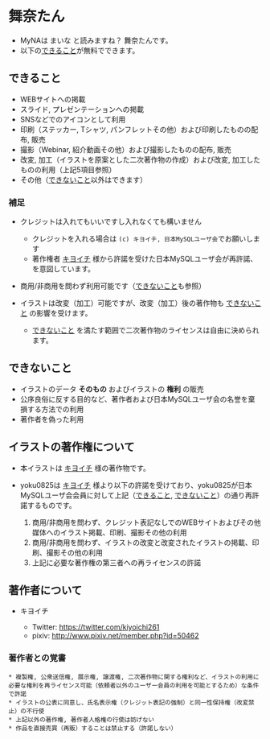 # 舞奈たん

* MyNAは まいな と読みますね？ 舞奈たんです。
* 以下の[できること](#できること)が無料でできます。


## できること

* WEBサイトへの掲載
* スライド, プレゼンテーションへの掲載
* SNSなどでのアイコンとして利用
* 印刷（ステッカー, Tシャツ, パンフレットその他）および印刷したものの配布, 販売
* 撮影（Webinar, 紹介動画その他）および撮影したものの配布, 販売
* 改変, 加工（イラストを原案とした二次著作物の作成）および改変, 加工したものの利用（上記5項目参照）
* その他（[できないこと](#できないこと)以外はできます）


### 補足

* クレジットは入れてもいいですし入れなくても構いません

  * クレジットを入れる場合は `(c) キヨイチ, 日本MySQLユーザ会`でお願いします
  * 著作権者 [キヨイチ](https://twitter.com/kiyoichi261) 様から許諾を受けた日本MySQLユーザ会が再許諾、を意図しています。

* 商用/非商用を問わず利用可能です（[できないこと](#できないこと)も参照）
* イラストは改変（加工）可能ですが、改変（加工）後の著作物も [できないこと](#できないこと) の影響を受けます。

  * [できないこと](#できないこと) を満たす範囲で二次著作物のライセンスは自由に決められます。


## できないこと

* イラストのデータ **そのもの** およびイラストの **権利** の販売
* 公序良俗に反する目的など、著作者および日本MySQLユーザ会の名誉を棄損する方法での利用
* 著作者を偽った利用


## イラストの著作権について

* 本イラストは [キヨイチ](https://twitter.com/kiyoichi261) 様の著作物です。
* yoku0825は [キヨイチ](https://twitter.com/kiyoichi261) 様より以下の許諾を受けており、yoku0825が日本MySQLユーザ会会員に対して上記（[できること](#できること), [できないこと](#できないこと)）の通り再許諾するものです。

  1. 商用/非商用を問わず、クレジット表記なしでのWEBサイトおよびその他媒体へのイラスト掲載、印刷、撮影その他の利用
  1. 商用/非商用を問わず、イラストの改変と改変されたイラストの掲載、印刷、撮影その他の利用
  1. 上記に必要な著作権の第三者への再ライセンスの許諾


## 著作者について

* キヨイチ

  * Twitter: https://twitter.com/kiyoichi261
  * pixiv: http://www.pixiv.net/member.php?id=50462


### 著作者との覚書

```
* 複製権, 公衆送信権, 展示権, 譲渡権, 二次著作物に関する権利など、イラストの利用に必要な権利を再ライセンス可能（依頼者以外のユーザー会員の利用を可能とするため）な条件で許諾
* イラストの公表に同意し、氏名表示権（クレジット表記の強制）と同一性保持権（改変禁止）の不行使
* 上記以外の著作権, 著作者人格権の行使は妨げない
* 作品を直接売買（再販）することは禁止する（許諾しない）
```
